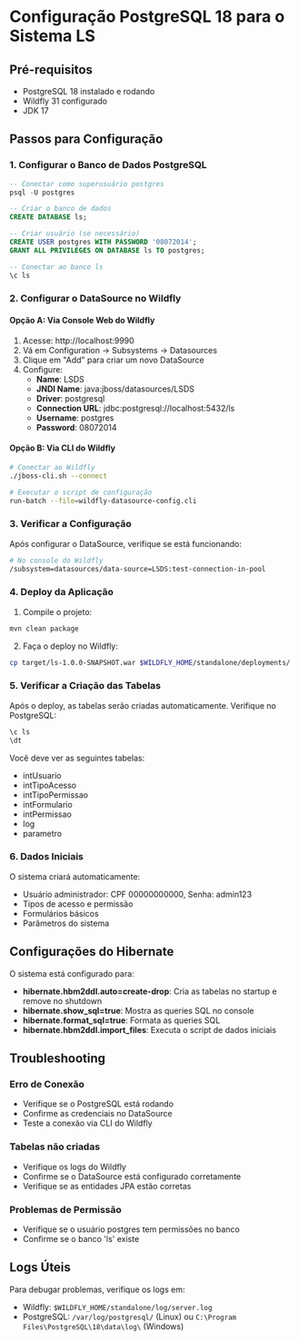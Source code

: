 # Configuração PostgreSQL 18 para o Sistema LS

## Pré-requisitos
- PostgreSQL 18 instalado e rodando
- Wildfly 31 configurado
- JDK 17

## Passos para Configuração

### 1. Configurar o Banco de Dados PostgreSQL

```sql
-- Conectar como superusuário postgres
psql -U postgres

-- Criar o banco de dados
CREATE DATABASE ls;

-- Criar usuário (se necessário)
CREATE USER postgres WITH PASSWORD '08072014';
GRANT ALL PRIVILEGES ON DATABASE ls TO postgres;

-- Conectar ao banco ls
\c ls
```

### 2. Configurar o DataSource no Wildfly

#### Opção A: Via Console Web do Wildfly
1. Acesse: http://localhost:9990
2. Vá em Configuration → Subsystems → Datasources
3. Clique em "Add" para criar um novo DataSource
4. Configure:
   - **Name**: LSDS
   - **JNDI Name**: java:jboss/datasources/LSDS
   - **Driver**: postgresql
   - **Connection URL**: jdbc:postgresql://localhost:5432/ls
   - **Username**: postgres
   - **Password**: 08072014

#### Opção B: Via CLI do Wildfly
```bash
# Conectar ao Wildfly
./jboss-cli.sh --connect

# Executar o script de configuração
run-batch --file=wildfly-datasource-config.cli
```

### 3. Verificar a Configuração

Após configurar o DataSource, verifique se está funcionando:

```bash
# No console do Wildfly
/subsystem=datasources/data-source=LSDS:test-connection-in-pool
```

### 4. Deploy da Aplicação

1. Compile o projeto:
```bash
mvn clean package
```

2. Faça o deploy no Wildfly:
```bash
cp target/ls-1.0.0-SNAPSHOT.war $WILDFLY_HOME/standalone/deployments/
```

### 5. Verificar a Criação das Tabelas

Após o deploy, as tabelas serão criadas automaticamente. Verifique no PostgreSQL:

```sql
\c ls
\dt
```

Você deve ver as seguintes tabelas:
- intUsuario
- intTipoAcesso
- intTipoPermissao
- intFormulario
- intPermissao
- log
- parametro

### 6. Dados Iniciais

O sistema criará automaticamente:
- Usuário administrador: CPF 00000000000, Senha: admin123
- Tipos de acesso e permissão
- Formulários básicos
- Parâmetros do sistema

## Configurações do Hibernate

O sistema está configurado para:
- **hibernate.hbm2ddl.auto=create-drop**: Cria as tabelas no startup e remove no shutdown
- **hibernate.show_sql=true**: Mostra as queries SQL no console
- **hibernate.format_sql=true**: Formata as queries SQL
- **hibernate.hbm2ddl.import_files**: Executa o script de dados iniciais

## Troubleshooting

### Erro de Conexão
- Verifique se o PostgreSQL está rodando
- Confirme as credenciais no DataSource
- Teste a conexão via CLI do Wildfly

### Tabelas não criadas
- Verifique os logs do Wildfly
- Confirme se o DataSource está configurado corretamente
- Verifique se as entidades JPA estão corretas

### Problemas de Permissão
- Verifique se o usuário postgres tem permissões no banco
- Confirme se o banco 'ls' existe

## Logs Úteis

Para debugar problemas, verifique os logs em:
- Wildfly: `$WILDFLY_HOME/standalone/log/server.log`
- PostgreSQL: `/var/log/postgresql/` (Linux) ou `C:\Program Files\PostgreSQL\18\data\log\` (Windows)

